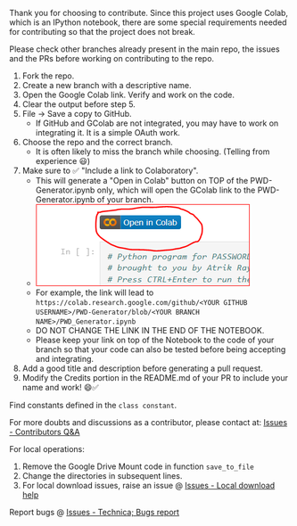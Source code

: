 Thank you for choosing to contribute. 
Since this project uses Google Colab, which is an IPython notebook, there are some special requirements needed for contributing so that the project does not break.

Please check other branches already present in the main repo, the issues and the PRs before working on contributing to the repo.

1. Fork the repo.
2. Create a new branch with a descriptive name.
3. Open the Google Colab link. Verify and work on the code.
4. Clear the output before step 5.
5. File ->  Save a copy to GitHub. 
    * If GitHub and GColab are not integrated, you may have to work on integrating it. It is a simple OAuth work.
6. Choose the repo and the correct branch. 
    * It is often likely to miss the branch while choosing. (Telling from experience 😃)
7. Make sure to ✅ "Include a link to Colaboratory".
    * This will generate a "Open in Colab" button on TOP of the PWD-Generator.ipynb only, which will open the GColab link to the PWD-Generator.ipynb of your branch.
    * <img src= "OpenInColab.PNG">
    * For example, the link will lead to `https://colab.research.google.com/github/<YOUR GITHUB USERNAME>/PWD-Generator/blob/<YOUR BRANCH NAME>/PWD_Generator.ipynb`
    * DO NOT CHANGE THE LINK IN THE END OF THE NOTEBOOK.
    * Please keep your link on top of the Notebook to the code of your branch so that your code can also be tested before being accepting and integrating.
8. Add a good title and description before generating a pull request.
9. Modify the Credits portion in the README.md of your PR to include your name and work! 😄✅   

Find constants defined in the `class constant`.

For more doubts and discussions as a contributor, please contact at: [Issues - Contributors Q&A](https://github.com/AtrikGit6174/PWD-Generator/issues/new?assignees=AtrikGit6174&labels=help+wanted&template=contributors-q-a.md&title=)
   
For local operations:
1. Remove the Google Drive Mount code in function `save_to_file`
2. Change the directories in subsequent lines.
3. For local download issues, raise an issue @ [Issues - Local download help](https://github.com/AtrikGit6174/PWD-Generator/issues/new?assignees=AtrikGit6174&labels=help+wanted%2C+question&template=local-download-help.md&title=)

Report bugs @ [Issues - Technica; Bugs report](https://github.com/AtrikGit6174/PWD-Generator/issues/new?assignees=AtrikGit6174&labels=bug&template=technical-bugs-report.md&title=)
